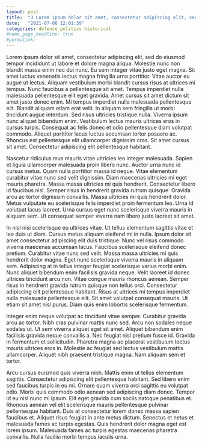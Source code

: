 ```yaml
---
layout: post
title:  "3 Lorem ipsum dolor sit amet, consectetur adipiscing elit, sed do eiusmod tempor incididunt ut labore et dolore magna aliqua. "
date:   "2021-07-06 12:01:39"
categories: defence politics historical
#home_page_headline: true
#permalink:
---
```


Lorem ipsum dolor sit amet, consectetur adipiscing elit, sed do eiusmod tempor incididunt ut labore et dolore magna aliqua. Molestie nunc non blandit massa enim nec dui nunc. Eu sem integer vitae justo eget magna. Sit amet luctus venenatis lectus magna fringilla urna porttitor. Vitae auctor eu augue ut lectus. Aliquam vestibulum morbi blandit cursus risus at ultrices mi tempus. Nunc faucibus a pellentesque sit amet. Tempus imperdiet nulla malesuada pellentesque elit eget gravida. Amet cursus sit amet dictum sit amet justo donec enim. Mi tempus imperdiet nulla malesuada pellentesque elit. Blandit aliquam etiam erat velit. In aliquam sem fringilla ut morbi tincidunt augue interdum. Sed risus ultricies tristique nulla. Viverra ipsum nunc aliquet bibendum enim. Vestibulum lectus mauris ultrices eros in cursus turpis. Consequat ac felis donec et odio pellentesque diam volutpat commodo. Aliquet porttitor lacus luctus accumsan tortor posuere ac. Rhoncus est pellentesque elit ullamcorper dignissim cras. Sit amet cursus sit amet. Consectetur adipiscing elit pellentesque habitant.

Nascetur ridiculus mus mauris vitae ultricies leo integer malesuada. Sapien et ligula ullamcorper malesuada proin libero nunc. Auctor urna nunc id cursus metus. Quam nulla porttitor massa id neque. Vitae elementum curabitur vitae nunc sed velit dignissim. Diam maecenas ultricies mi eget mauris pharetra. Massa massa ultricies mi quis hendrerit. Consectetur libero id faucibus nisl. Semper risus in hendrerit gravida rutrum quisque. Gravida arcu ac tortor dignissim convallis. Massa ultricies mi quis hendrerit dolor. Metus vulputate eu scelerisque felis imperdiet proin fermentum leo. Urna id volutpat lacus laoreet. Urna cursus eget nunc scelerisque viverra mauris in aliquam sem. Ut consequat semper viverra nam libero justo laoreet sit amet.

In nisl nisi scelerisque eu ultrices vitae. Ut tellus elementum sagittis vitae et leo duis ut diam. Cursus metus aliquam eleifend mi in nulla. Ipsum dolor sit amet consectetur adipiscing elit duis tristique. Nunc vel risus commodo viverra maecenas accumsan lacus. Faucibus scelerisque eleifend donec pretium. Curabitur vitae nunc sed velit. Massa massa ultricies mi quis hendrerit dolor magna. Eget nunc scelerisque viverra mauris in aliquam sem. Adipiscing at in tellus integer feugiat scelerisque varius morbi enim. Nunc aliquet bibendum enim facilisis gravida neque. Velit laoreet id donec ultrices tincidunt arcu non. Vitae congue mauris rhoncus aenean. Semper risus in hendrerit gravida rutrum quisque non tellus orci. Consectetur adipiscing elit pellentesque habitant. Risus at ultrices mi tempus imperdiet nulla malesuada pellentesque elit. Sit amet volutpat consequat mauris. Ut etiam sit amet nisl purus. Diam quis enim lobortis scelerisque fermentum.

Integer enim neque volutpat ac tincidunt vitae semper. Curabitur gravida arcu ac tortor. Nibh cras pulvinar mattis nunc sed. Arcu non sodales neque sodales ut. Ut sem viverra aliquet eget sit amet. Aliquet bibendum enim facilisis gravida neque convallis a. Nec feugiat nisl pretium fusce id. Gravida in fermentum et sollicitudin. Pharetra magna ac placerat vestibulum lectus mauris ultrices eros in. Molestie ac feugiat sed lectus vestibulum mattis ullamcorper. Aliquet nibh praesent tristique magna. Nam aliquam sem et tortor.

Arcu cursus euismod quis viverra nibh. Mattis enim ut tellus elementum sagittis. Consectetur adipiscing elit pellentesque habitant. Sed libero enim sed faucibus turpis in eu mi. Ornare quam viverra orci sagittis eu volutpat odio. Morbi quis commodo odio aenean sed adipiscing diam donec. Tempor id eu nisl nunc mi ipsum. Elit eget gravida cum sociis natoque penatibus et. Rhoncus aenean vel elit scelerisque mauris pellentesque pulvinar pellentesque habitant. Duis at consectetur lorem donec massa sapien faucibus et. Aliquet risus feugiat in ante metus dictum. Senectus et netus et malesuada fames ac turpis egestas. Quis hendrerit dolor magna eget est lorem ipsum. Malesuada fames ac turpis egestas maecenas pharetra convallis. Nulla facilisi morbi tempus iaculis urna.
